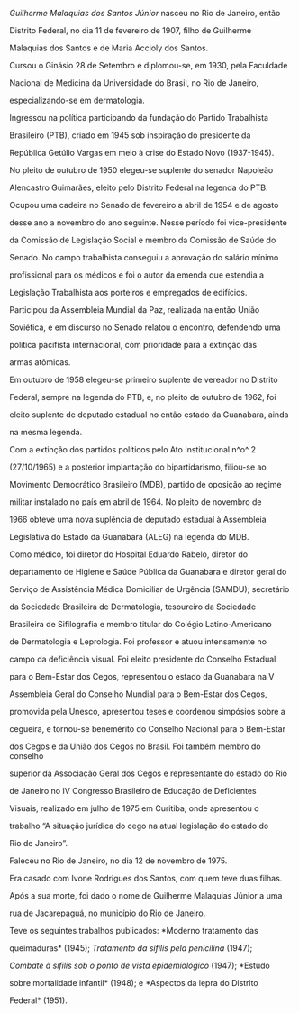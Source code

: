 

*Guilherme Malaquias dos Santos Júnior* nasceu no Rio de Janeiro, então

Distrito Federal, no dia 11 de fevereiro de 1907, filho de Guilherme

Malaquias dos Santos e de Maria Accioly dos Santos.



Cursou o Ginásio 28 de Setembro e diplomou-se, em 1930, pela Faculdade

Nacional de Medicina da Universidade do Brasil, no Rio de Janeiro,

especializando-se em dermatologia.



Ingressou na política participando da fundação do Partido Trabalhista

Brasileiro (PTB), criado em 1945 sob inspiração do presidente da

República Getúlio Vargas em meio à crise do Estado Novo (1937-1945).



No pleito de outubro de 1950 elegeu-se suplente do senador Napoleão

Alencastro Guimarães, eleito pelo Distrito Federal na legenda do PTB.

Ocupou uma cadeira no Senado de fevereiro a abril de 1954 e de agosto

desse ano a novembro do ano seguinte. Nesse período foi vice-presidente

da Comissão de Legislação Social e membro da Comissão de Saúde do

Senado. No campo trabalhista conseguiu a aprovação do salário mínimo

profissional para os médicos e foi o autor da emenda que estendia a

Legislação Trabalhista aos porteiros e empregados de edifícios.

Participou da Assembleia Mundial da Paz, realizada na então União

Soviética, e em discurso no Senado relatou o encontro, defendendo uma

política pacifista internacional, com prioridade para a extinção das

armas atômicas.



Em outubro de 1958 elegeu-se primeiro suplente de vereador no Distrito

Federal, sempre na legenda do PTB, e, no pleito de outubro de 1962, foi

eleito suplente de deputado estadual no então estado da Guanabara, ainda

na mesma legenda.



Com a extinção dos partidos políticos pelo Ato Institucional n^o^ 2

(27/10/1965) e a posterior implantação do bipartidarismo, filiou-se ao

Movimento Democrático Brasileiro (MDB), partido de oposição ao regime

militar instalado no país em abril de 1964. No pleito de novembro de

1966 obteve uma nova suplência de deputado estadual à Assembleia

Legislativa do Estado da Guanabara (ALEG) na legenda do MDB.



Como médico, foi diretor do Hospital Eduardo Rabelo, diretor do

departamento de Higiene e Saúde Pública da Guanabara e diretor geral do

Serviço de Assistência Médica Domiciliar de Urgência (SAMDU); secretário

da Sociedade Brasileira de Dermatologia, tesoureiro da Sociedade

Brasileira de Sifilografia e membro titular do Colégio Latino-Americano

de Dermatologia e Leprologia. Foi professor e atuou intensamente no

campo da deficiência visual. Foi eleito presidente do Conselho Estadual

para o Bem-Estar dos Cegos, representou o estado da Guanabara na V

Assembleia Geral do Conselho Mundial para o Bem-Estar dos Cegos,

promovida pela Unesco, apresentou teses e coordenou simpósios sobre a

cegueira, e tornou-se benemérito do Conselho Nacional para o Bem-Estar

dos Cegos e da União dos Cegos no Brasil. Foi também membro do conselho

superior da Associação Geral dos Cegos e representante do estado do Rio

de Janeiro no IV Congresso Brasileiro de Educação de Deficientes

Visuais, realizado em julho de 1975 em Curitiba, onde apresentou o

trabalho “A situação jurídica do cego na atual legislação do estado do

Rio de Janeiro”.



Faleceu no Rio de Janeiro, no dia 12 de novembro de 1975.



Era casado com Ivone Rodrigues dos Santos, com quem teve duas filhas.



Após a sua morte, foi dado o nome de Guilherme Malaquias Júnior a uma

rua de Jacarepaguá, no município do Rio de Janeiro.



Teve os seguintes trabalhos publicados: *Moderno tratamento das

queimaduras* (1945); *Tratamento da sífilis pela penicilina* (1947);

*Combate à sífilis sob o ponto de vista epidemiológico* (1947); *Estudo

sobre mortalidade infantil* (1948); e *Aspectos da lepra do Distrito

Federal* (1951).



